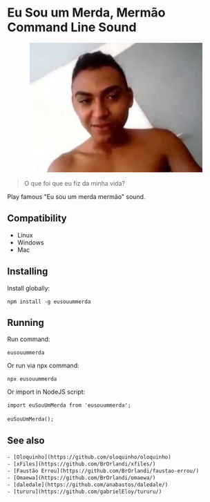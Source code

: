 # Eu Sou um Merda, Mermão Command Line Sound

<div style="text-align: center">
    <img src="./eusouummerda.jpg" height="300"/>
</div>

> O que foi que eu fiz da minha vida?

Play famous "Eu sou um merda mermão" sound.

## Compatibility

- Linux
- Windows
- Mac

## Installing
Install globally:

    npm install -g eusouummerda

## Running
Run command:

    eusouummerda

Or run via npx command:

    npx eusouummerda


Or import in NodeJS script:

    import euSouUmMerda from 'eusouummerda';

    euSouUmMerda();

## See also

    - [Oloquinho](https://github.com/oloquinho/oloquinho)
    - [xFiles](https://github.com/BrOrlandi/xfiles/)
    - [Faustão Errou](https://github.com/BrOrlandi/faustao-errou/)
    - [Omaewa](https://github.com/BrOrlandi/omaewa/)
    - [daledale](https://github.com/anabastos/daledale/)
    - [tururu](https://github.com/gabrielEloy/tururu/)
